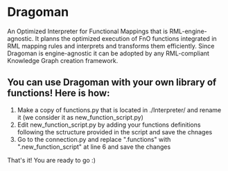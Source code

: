 # Dragoman
An Optimized Interpreter for Functional Mappings that is RML-engine-agnostic. It planns the optimized execution of FnO functions integrated in RML mapping rules and interprets and transforms them efficiently. Since Dragoman is engine-agnostic it can be adopted by any RML-compliant Knowledge Graph creation framework.

## You can use Dragoman with your own library of functions! Here is how:
1. Make a copy of functions.py that is located in ./Interpreter/ and rename it (we consider it as new_function_script.py)
2. Edit new_function_script.py by adding your functions definitions following the sctructure provided in the script and save the chnages
3. Go to the connection.py and replace ".functions" with ".new_function_script" at line 6 and save the changes

That's it! You are ready to go :)
